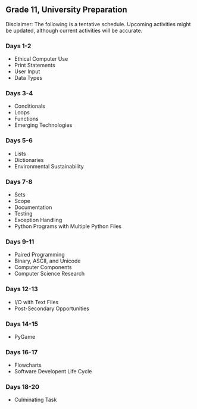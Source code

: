 ## Grade 11, University Preparation

Disclaimer: The following is a tentative schedule. Upcoming activities might be updated, although current activities will be accurate.

### Days 1-2

* Ethical Computer Use
* Print Statements
* User Input
* Data Types

### Days 3-4

* Conditionals
* Loops
* Functions
* Emerging Technologies

### Days 5-6

* Lists
* Dictionaries
* Environmental Sustainability

### Days 7-8

* Sets
* Scope
* Documentation
* Testing
* Exception Handling
* Python Programs with Multiple Python Files

### Days 9-11

* Paired Programming
* Binary, ASCII, and Unicode
* Computer Components
* Computer Science Research

### Days 12-13

* I/O with Text Files
* Post-Secondary Opportunities

### Days 14-15

* PyGame

### Days 16-17

* Flowcharts
* Software Developent Life Cycle

### Days 18-20

* Culminating Task

